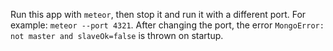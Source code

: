 Run this app with `meteor`, then stop it and run it with a different port. For example: `meteor --port 4321`.
After changing the port, the error `MongoError: not master and slaveOk=false` is thrown on startup.
